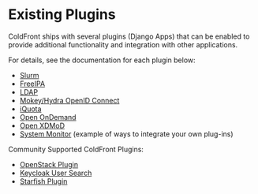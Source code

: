 # Existing Plugins

ColdFront ships with several plugins (Django Apps) that can be enabled to
provide additional functionality and integration with other applications.

For details, see the documentation for each plugin below:

- [Slurm](https://github.com/ubccr/coldfront/tree/master/coldfront/plugins/slurm)
- [FreeIPA](https://github.com/ubccr/coldfront/tree/master/coldfront/plugins/freeipa)
- [LDAP](https://github.com/ubccr/coldfront/tree/master/coldfront/plugins/ldap_user_search)
- [Mokey/Hydra OpenID Connect](https://github.com/ubccr/coldfront/tree/master/coldfront/plugins/mokey_oidc)
- [iQuota](https://github.com/ubccr/coldfront/tree/master/coldfront/plugins/iquota)
- [Open OnDemand](https://github.com/ubccr/coldfront/tree/master/coldfront/plugins/ondemand)
- [Open XDMoD](https://github.com/ubccr/coldfront/tree/master/coldfront/plugins/xdmod)
- [System Monitor](https://github.com/ubccr/coldfront/tree/master/coldfront/plugins/system_monitor) (example of ways to integrate your own plug-ins)  

Community Supported ColdFront Plugins:  

- [OpenStack Plugin](https://github.com/nerc-project/coldfront-plugin-openstack)  
- [Keycloak User Search](https://github.com/nerc-project/coldfront-plugin-keycloak)  
- [Starfish Plugin](https://github.com/fasrc/sftocf)  
